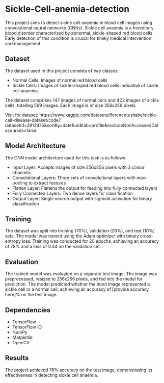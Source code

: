 <h1>Sickle-Cell-anemia-detection</h1>
This project aims to detect sickle cell anaemia in blood cell images using convolutional neural networks (CNNs). Sickle cell anaemia is a hereditary blood disorder characterized by abnormal, sickle-shaped red blood cells. Early detection of this condition is crucial for timely medical intervention and management.

<h2>Dataset</h2>

The dataset used in this project consists of two classes:
    
- Normal Cells: Images of normal red blood cells
- Sickle Cells: Images of sickle-shaped red blood cells indicative of sickle cell anaemia

<p>The dataset comprises 147 images of normal cells and 422 images of sickle cells, totalling 569 images. Each image is of size 256x256 pixels.</p>
Visit for dataset: https://www.kaggle.com/datasets/florencetushabe/sickle-cell-disease-dataset/code?datasetId=3913975&sortBy=dateRun&tab=profile&excludeNonAccessedDatasources=false

<h2>Model Architecture</h2>

The CNN model architecture used for this task is as follows:

- Input Layer: Accepts images of size 256x256 pixels with 3 colour channels
- Convolutional Layers: Three sets of convolutional layers with max-pooling to extract features
- Flatten Layer: Flattens the output for feeding into fully connected layers
- Fully Connected Layers: Two dense layers for classification
- Output Layer: Single neuron output with sigmoid activation for binary classification

<h2>Training</h2>

The dataset was split into training (70%), validation (20%), and test (10%) sets. The model was trained using the Adam optimizer with binary cross-entropy loss. Training was conducted for 20 epochs, achieving an accuracy of 78% and a loss of 0.44 on the validation set.

<h2>Evaluation</h2>

The trained model was evaluated on a separate test image. The image was preprocessed, resized to 256x256 pixels, and fed into the model for prediction. The model predicted whether the input image represented a sickle cell or a normal cell, achieving an accuracy of [provide accuracy here]% on the test image.

<h2>Dependencies</h2>

- TensorFlow
- TensorFlow IO
- NumPy
- Matplotlib
- OpenCV

<h2>Results</h2>

The project achieved 78% accuracy on the test image, demonstrating its effectiveness in detecting sickle cell anaemia.
